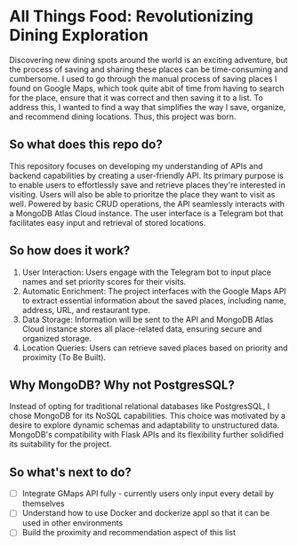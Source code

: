# All Things Food: Revolutionizing Dining Exploration

Discovering new dining spots around the world is an exciting adventure, but the process of saving and sharing these places can be time-consuming and cumbersome. I used to go through the manual process of saving places I found on Google Maps, which took quite abit of time from having to search for the place, ensure that it was correct and then saving it to a list. To address this, I wanted to find a way that simplifies the way I save, organize, and recommend dining locations. Thus, this project was born.

## So what does this repo do?
This repository focuses on developing my understanding of APIs and backend capabilities by creating a user-friendly API. Its primary purpose is to enable users to effortlessly save and retrieve places they're interested in visiting. Users will also be able to prioritze the place they want to visit as well. Powered by basic CRUD operations, the API seamlessly interacts with a MongoDB Atlas Cloud instance. The user interface is a Telegram bot that facilitates easy input and retrieval of stored locations.

## So how does it work?
1. User Interaction: Users engage with the Telegram bot to input place names and set priority scores for their visits.
2. Automatic Enrichment: The project interfaces with the Google Maps API to extract essential information about the saved places, including name, address, URL, and restaurant type.
3. Data Storage: Information will be sent to the API and MongoDB Atlas Cloud instance stores all place-related data, ensuring secure and organized storage.
4. Location Queries: Users can retrieve saved places based on priority and proximity (To Be Built).

## Why MongoDB? Why not PostgresSQL?
Instead of opting for traditional relational databases like PostgresSQL, I chose MongoDB for its NoSQL capabilities. This choice was motivated by a desire to explore dynamic schemas and adaptability to unstructured data. MongoDB's compatibility with Flask APIs and its flexibility further solidified its suitability for the project.

## So what's next to do?
- [ ] Integrate GMaps API fully - currently users only input every detail by themselves
- [ ] Understand how to use Docker and dockerize appl so that it can be used in other environments
- [ ] Build the proximity and recommendation aspect of this list
